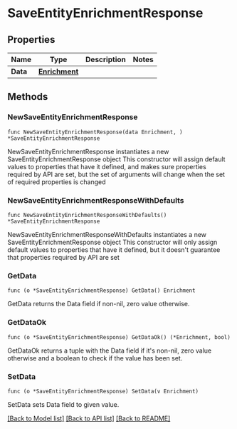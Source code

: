 # SaveEntityEnrichmentResponse

## Properties

Name | Type | Description | Notes
------------ | ------------- | ------------- | -------------
**Data** | [**Enrichment**](Enrichment.md) |  | 

## Methods

### NewSaveEntityEnrichmentResponse

`func NewSaveEntityEnrichmentResponse(data Enrichment, ) *SaveEntityEnrichmentResponse`

NewSaveEntityEnrichmentResponse instantiates a new SaveEntityEnrichmentResponse object
This constructor will assign default values to properties that have it defined,
and makes sure properties required by API are set, but the set of arguments
will change when the set of required properties is changed

### NewSaveEntityEnrichmentResponseWithDefaults

`func NewSaveEntityEnrichmentResponseWithDefaults() *SaveEntityEnrichmentResponse`

NewSaveEntityEnrichmentResponseWithDefaults instantiates a new SaveEntityEnrichmentResponse object
This constructor will only assign default values to properties that have it defined,
but it doesn't guarantee that properties required by API are set

### GetData

`func (o *SaveEntityEnrichmentResponse) GetData() Enrichment`

GetData returns the Data field if non-nil, zero value otherwise.

### GetDataOk

`func (o *SaveEntityEnrichmentResponse) GetDataOk() (*Enrichment, bool)`

GetDataOk returns a tuple with the Data field if it's non-nil, zero value otherwise
and a boolean to check if the value has been set.

### SetData

`func (o *SaveEntityEnrichmentResponse) SetData(v Enrichment)`

SetData sets Data field to given value.



[[Back to Model list]](../README.md#documentation-for-models) [[Back to API list]](../README.md#documentation-for-api-endpoints) [[Back to README]](../README.md)


